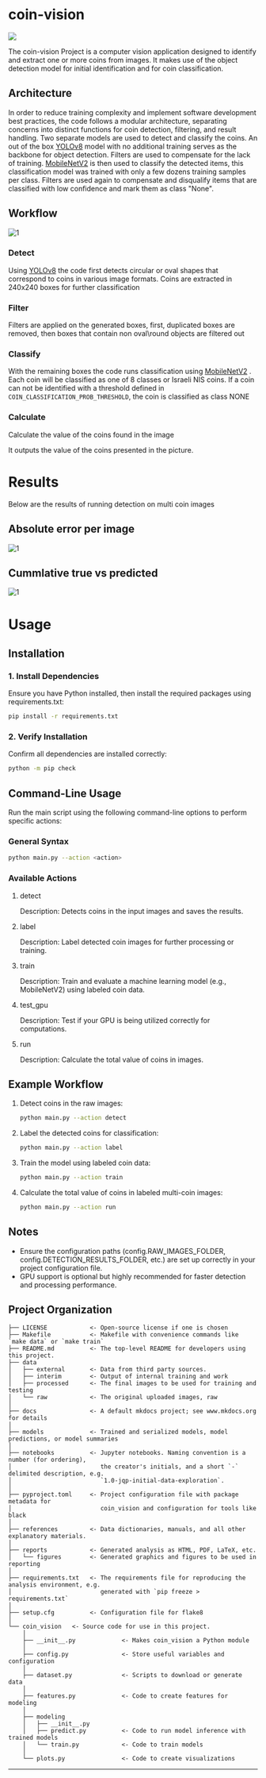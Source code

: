 # coin-vision

<a target="_blank" href="https://cookiecutter-data-science.drivendata.org/">
    <img src="https://img.shields.io/badge/CCDS-Project%20template-328F97?logo=cookiecutter" />
</a>

The coin-vision Project is a computer vision application designed to identify and extract one or more coins from images. It makes use of the  object detection model for initial identification and  for coin classification.

## Architecture
In order to reduce training complexity and implement software development best practices, the code follows a modular architecture, separating concerns into distinct functions for coin detection, filtering, and result handling. Two separate models are used to detect and classify the coins. An out of the box [YOLOv8](https://yolov8.com/) model with no additional training serves as the backbone for object detection. Filters are used to compensate for the lack of training. [MobileNetV2](https://arxiv.org/abs/1801.04381) is then used to classify the detected items, this classification model was trained with only a few dozens training samples per class. Filters are used again to compensate and disqualify items that are classified with low confidence and mark them as class "None".

## Workflow

![1](images/workflow.png) 

### Detect
Using [YOLOv8](https://yolov8.com/)  the code first detects circular or oval shapes that correspond to coins in various image formats. Coins are extracted in 240x240 boxes for further classification

### Filter
Filters are applied on the generated boxes, first, duplicated boxes are removed, then boxes that contain non oval\round objects are filtered out

### Classify
With the remaining boxes the code runs classification using [MobileNetV2](https://arxiv.org/abs/1801.04381) . Each coin will be classified as one of 8 classes or Israeli NIS coins. If a coin can not be identified with a threshold defined in `COIN_CLASSIFICATION_PROB_THRESHOLD`, the coin is classified as class NONE

### Calculate
Calculate the value of the coins found in the image

It outputs the value of the coins presented in the picture.


# Results
Below are the results of running detection on multi coin images

## Absolute error per image
![1](reports/absolute_error_per_image.png)

## Cummlative true vs predicted
![1](reports/cumulative_true_vs_predicted.png)



# Usage

## Installation

### 1. Install Dependencies

Ensure you have Python installed, then install the required packages using requirements.txt:

```bash
pip install -r requirements.txt
```

### 2. Verify Installation

Confirm all dependencies are installed correctly:

```bash
python -m pip check
```

## Command-Line Usage

Run the main script using the following command-line options to perform specific actions:

### General Syntax

```bash
python main.py --action <action>
```

### Available Actions

1. detect

    Description: Detects coins in the input images and saves the results.

2. label

    Description: Label detected coin images for further processing or training.

3. train

    Description: Train and evaluate a machine learning model (e.g., MobileNetV2) using labeled coin data.

4. test_gpu

    Description: Test if your GPU is being utilized correctly for computations.

5. run

    Description: Calculate the total value of coins in images.


## Example Workflow

1. Detect coins in the raw images:

    ```bash
    python main.py --action detect
    ```

2. Label the detected coins for classification:

    ```bash
    python main.py --action label
    ```

3. Train the model using labeled coin data:

    ```bash
    python main.py --action train
    ```

4. Calculate the total value of coins in labeled multi-coin images:

    ```bash
    python main.py --action run
    ```

## Notes

- Ensure the configuration paths (config.RAW_IMAGES_FOLDER, config.DETECTION_RESULTS_FOLDER, etc.) are set up correctly in your project configuration file.
- GPU support is optional but highly recommended for faster detection and processing performance.



## Project Organization

```
├── LICENSE            <- Open-source license if one is chosen
├── Makefile           <- Makefile with convenience commands like `make data` or `make train`
├── README.md          <- The top-level README for developers using this project.
├── data
│   ├── external       <- Data from third party sources.
│   ├── interim        <- Output of internal training and work
│   ├── processed      <- The final images to be used for training and testing
│   └── raw            <- The original uploaded images, raw
│
├── docs               <- A default mkdocs project; see www.mkdocs.org for details
│
├── models             <- Trained and serialized models, model predictions, or model summaries
│
├── notebooks          <- Jupyter notebooks. Naming convention is a number (for ordering),
│                         the creator's initials, and a short `-` delimited description, e.g.
│                         `1.0-jqp-initial-data-exploration`.
│
├── pyproject.toml     <- Project configuration file with package metadata for
│                         coin_vision and configuration for tools like black
│
├── references         <- Data dictionaries, manuals, and all other explanatory materials.
│
├── reports            <- Generated analysis as HTML, PDF, LaTeX, etc.
│   └── figures        <- Generated graphics and figures to be used in reporting
│
├── requirements.txt   <- The requirements file for reproducing the analysis environment, e.g.
│                         generated with `pip freeze > requirements.txt`
│
├── setup.cfg          <- Configuration file for flake8
│
└── coin_vision   <- Source code for use in this project.
    │
    ├── __init__.py             <- Makes coin_vision a Python module
    │
    ├── config.py               <- Store useful variables and configuration
    │
    ├── dataset.py              <- Scripts to download or generate data
    │
    ├── features.py             <- Code to create features for modeling
    │
    ├── modeling                
    │   ├── __init__.py
    │   ├── predict.py          <- Code to run model inference with trained models          
    │   └── train.py            <- Code to train models
    │
    └── plots.py                <- Code to create visualizations
```

--------
